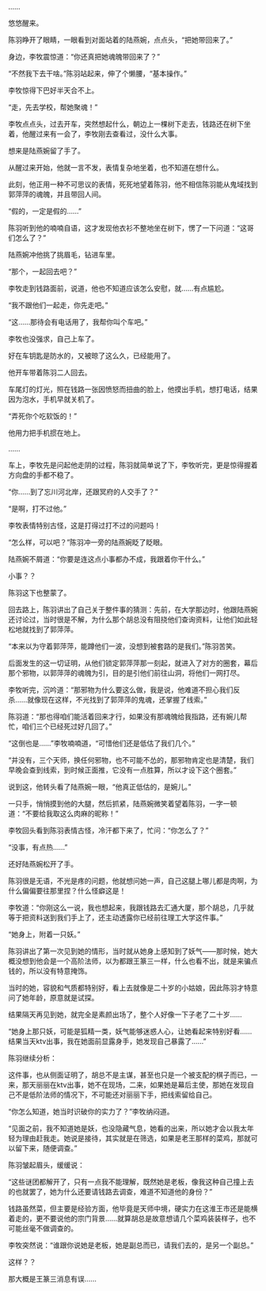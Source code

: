 ……

悠悠醒来。

陈羽睁开了眼睛，一眼看到对面站着的陆燕婉，点点头，“把她带回来了。”

身边，李牧震惊道：“你还真把她魂魄带回来了？”

“不然我下去干啥。”陈羽站起来，伸了个懒腰，“基本操作。”

李牧惊得下巴好半天合不上。

“走，先去学校，帮她聚魂！”

李牧点点头，过去开车，突然想起什么，朝边上一棵树下走去，钱路还在树下坐着，他醒过来有一会了，李牧刚去查看过，没什么大事。

想来是陆燕婉留了手了。

从醒过来开始，他就一言不发，表情复杂地坐着，也不知道在想什么。

此刻，他正用一种不可思议的表情，死死地望着陈羽，他不相信陈羽能从鬼域找到郭萍萍的魂魄，并且带回人间。

“假的，一定是假的……”

陈羽听到他的喃喃自语，这才发现他衣衫不整地坐在树下，愣了一下问道：“这哥们怎么了？”

陆燕婉冲他挑了挑眉毛，钻进车里。

“那个，一起回去吧？”

李牧走到钱路面前，说道，他也不知道应该怎么安慰，就……有点尴尬。

“我不跟他们一起走，你先走吧。”

“这……那待会有电话用了，我帮你叫个车吧。”

李牧也没强求，自己上车了。

好在车钥匙是防水的，又被晾了这么久，已经能用了。

他开车带着陈羽二人回去。

车尾灯的灯光，照在钱路一张因愤怒而扭曲的脸上，他摸出手机，想打电话，结果因为泡水，手机早就关机了。

“弄死你个吃软饭的！”

他用力把手机掼在地上。

……

车上，李牧先是问起他走阴的过程，陈羽就简单说了下，李牧听完，更是惊得握着方向盘的手都不稳了。

“你……到了忘川河北岸，还跟冥府的人交手了？”

“是啊，打不过他。”

李牧表情特别古怪，这是打得过打不过的问题吗！

“怎么样，可以吧？”陈羽冲一旁的陆燕婉眨了眨眼。

陆燕婉不屑道：“你要是连这点小事都办不成，我跟着你干什么。”

小事？？

陈羽这下也整蒙了。

回去路上，陈羽讲出了自己关于整件事的猜测：先前，在大学那边时，他跟陆燕婉还讨论过，当时很是不解，为什么那个胡总没有阻挠他们查询资料，让他们如此轻松地就找到了郭萍萍。

“本来以为守着郭萍萍，能蹲他们一波，没想到被套路的是我们。”陈羽苦笑。

后面发生的这一切证明，从他们锁定郭萍萍那一刻起，就进入了对方的圈套，幕后那个邪物，以郭萍萍的魂魄为引，目的是引他们前往山洞，将他们一网打尽。

李牧听完，沉吟道：“那邪物为什么要这么做，我是说，他难道不担心我们反杀……就像现在这样，不光找到了郭萍萍的鬼魂，还掌握了线索。”

陈羽道：“那也得咱们能活着回来才行，如果没有那魂魄给我指路，还有婉儿帮忙，咱们三个已经死过好几回了。”

“这倒也是……”李牧喃喃道，“可惜他们还是低估了我们几个。”

“并没有，三个天师，换任何邪物，也不可能不怂的，那邪物肯定也是清楚，我们早晚会查到线索，到时候正面推，它没有一点胜算，所以才设下这个圈套。”

说到这，他转头看了陆燕婉一眼，“他真正低估的，是婉儿。”

一只手，悄悄摸到他的大腿，然后抓紧，陆燕婉微笑着望着陈羽，一字一顿道：“不要给我取这么肉麻的昵称！”

李牧回头看到陈羽表情古怪，冷汗都下来了，忙问：“你怎么了？”

“没事，有点热……”

还好陆燕婉松开了手。

陈羽很是无语，不光是疼的问题，他就想问她一声，自己这腿上哪儿都是肉啊，为什么偏偏要往那里捏？什么怪癖这是！

李牧道：“你刚这么一说，我也想起来，我跟钱路去汇通大厦，那个胡总，几乎就等于把资料送到我们手上了，还主动透露你已经前往理工大学这件事。”

“她身上，附着一只妖。”

陈羽讲出了第一次见到她的情形，当时就从她身上感知到了妖气——那时候，她大概没想到他会是一个高阶法师，以为都跟王篆三一样，什么也看不出，就是来骗点钱的，所以没有特意掩饰。

当时的她，容貌和气质都特别好，看上去就像是二十岁的小姑娘，因此陈羽才特意问了她年龄，原意就是试探。

结果隔天再见到她，就完全是素颜出场了，整个人好像一下子老了二十岁……

“她身上那只妖，可能是狐精一类，妖气能够迷惑人心，让她看起来特别好看……结果当天ktv出事，我在她面前显露身手，她发现自己暴露了……”

陈羽继续分析：

这件事，也从侧面证明了，胡总不是主谋，甚至也只是一个被支配的棋子而已，一来，那天丽丽在ktv出事，她不在现场，二来，如果她是幕后主使，那她在发现自己不是低阶法师的情况下，不可能还对丽丽下手，把线索留给自己。

“你怎么知道，她当时识破你的实力了？”李牧纳闷道。

“见面之前，我不知道她是妖，也没隐藏气息，她看的出来，所以她才会以我太年轻为理由赶我走。她说是接待，其实就是在筛选，如果是老王那样的菜鸡，那就可以留下来，随便调查。”

陈羽皱起眉头，缓缓说：

“这些谜团都解开了，只有一点我不能理解，既然她是老板，像我这种自己撞上去的也就罢了，她为什么还要请钱路去调查，难道不知道他的身份？”

钱路虽然菜，但主要是经验方面，他毕竟是天师中境，硬实力在这淮王市还是能横着走的，更不要说他的宗门背景……就算胡总是故意想请几个菜鸡装装样子，也不可能丝毫不做调查的。

李牧突然说：“谁跟你说她是老板，她是副总而已，请我们去的，是另一个副总。”

这样？？

那大概是王篆三消息有误……
